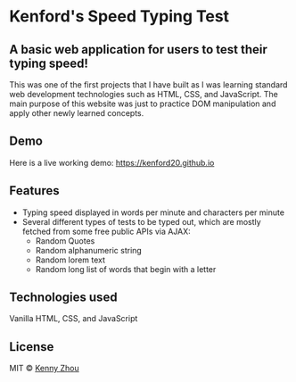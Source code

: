 # Kenford's Speed Typing Test

## A basic web application for users to test their typing speed!
This was one of the first projects that I have built as I was learning standard web development technologies such as HTML, CSS, and JavaScript. The main purpose of this website was just to practice DOM manipulation and apply other newly learned concepts.

## Demo
Here is a live working demo: https://kenford20.github.io

## Features
* Typing speed displayed in words per minute and characters per minute
* Several different types of tests to be typed out, which are mostly fetched from some free public APIs via AJAX: 
  * Random Quotes
  * Random alphanumeric string
  * Random lorem text
  * Random long list of words that begin with a letter

## Technologies used
Vanilla HTML, CSS, and JavaScript

## License
MIT © [Kenny Zhou](https://github.com/kenford20)
